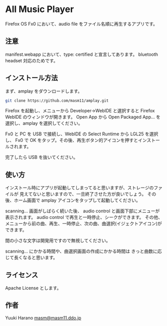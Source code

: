 # All Music Player

Firefox OS Fx0 において、audio file をファイル名順に再生するアプリです。

## 注意

manifest.webapp において、type: certified と宣言してあります。
bluetooth headset 対応のためです。

## インストール方法

まず、amplay をダウンロードします。

````bash
git clone https://github.com/masm11/amplay.git
````

Firefox を起動し、メニューから Developer→WebIDE と選択すると
Firefox WebIDE のウィンドウが開きます。
Open App から Open Packaged App... を選択し、amplay を選択してください。

Fx0 と PC を USB で接続し、WebIDE の Select Runtime から LGL25 を選択し、
Fx0 で OK をタップ。その後、再生ボタン的アイコンを押すとインストールされます。

完了したら USB を抜いてください。

## 使い方

インストール時にアプリが起動してしまってると思いますが、ストレージのファイルが
見えてないと思いますので、一旦終了させた方が良いでしょう。
その後、ホーム画面で amplay アイコンをタップして起動してください。

scanning... 画面がしばらく続いた後、
audio control と画面下部にメニューが表示されます。
audio control で再生と一時停止、シークができます。
その他、メニューから前の曲、再生、一時停止、次の曲、曲選択(イジェクトアイコン)ができます。

間の小さな文字は開発用ですので無視してください。

scanning... にかかる時間や、曲選択画面の作成にかかる時間は
きっと曲数に応じて長くなると思います。

## ライセンス

Apache License とします。

## 作者

Yuuki Harano <masm@masm11.ddo.jp>

